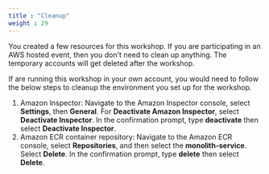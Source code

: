 ```yaml
---
title : "Cleanup"
weight : 29
---
```


You created a few resources for this workshop. If you are participating in an AWS hosted event, then you don't need to clean up anything. The temporary accounts will get deleted after the workshop.

If are running this workshop in your own account, you would need to follow the below steps to cleanup the environment you set up for the workshop.

1. Amazon Inspector:
    Navigate to the Amazon Inspector console, select **Settings**, then **General**. For **Deactivate Amazon Inspector**, select **Deactivate Inspector**. In the confirmation prompt, type **deactivate** then select **Deactivate Inspector**.
2. Amazon ECR container repository:
    Navigate to the Amazon ECR console, select **Repositories**, and then select the **monolith-service**. Select **Delete**. In the confirmation prompt, type **delete** then select **Delete**.